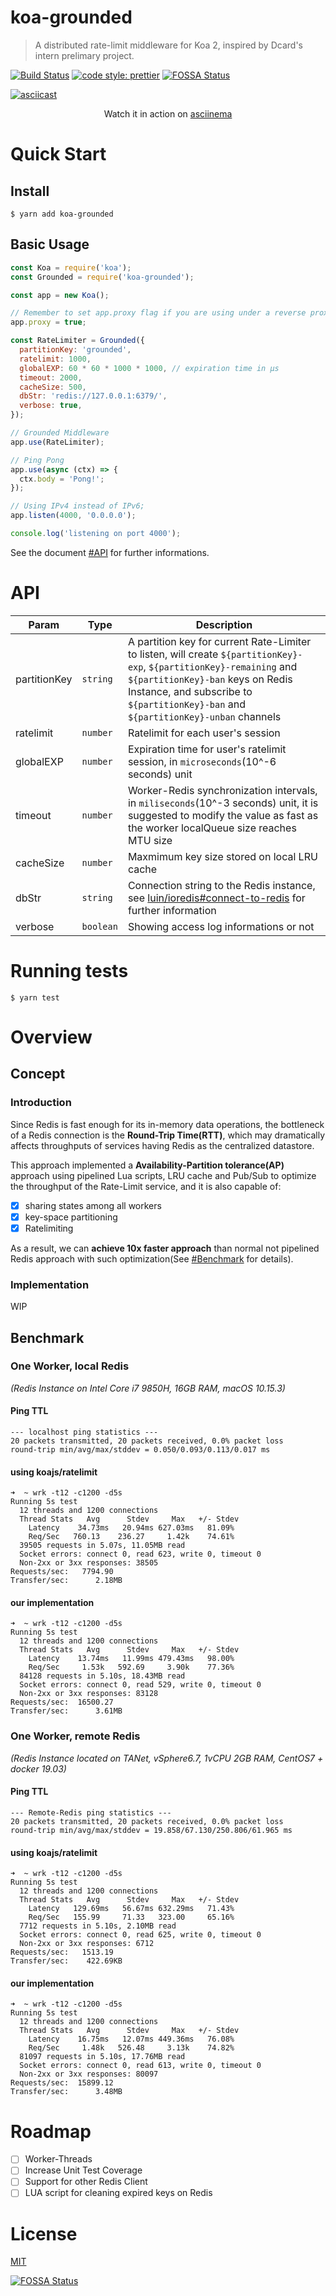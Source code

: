 # koa-grounded
> A distributed rate-limit middleware for Koa 2, inspired by Dcard's intern prelimary project.

[![Build Status](https://travis-ci.org/cyihsu/koa-grounded.svg?branch=master)](https://travis-ci.org/cyihsu/koa-grounded)
[![code style: prettier](https://img.shields.io/badge/code_style-prettier-ff69b4.svg?style=flat-square)](https://github.com/prettier/prettier)
[![FOSSA Status](https://app.fossa.io/api/projects/git%2Bgithub.com%2Fcyihsu%2Fkoa-grounded.svg?type=shield)](https://app.fossa.io/projects/git%2Bgithub.com%2Fcyihsu%2Fkoa-grounded?ref=badge_shield)

[![asciicast](https://asciinema.org/a/JDWi8oUmqbLNjZL4gakvhJa3n.svg)](https://asciinema.org/a/JDWi8oUmqbLNjZL4gakvhJa3n)
<p align="center">
  Watch it in action on <a href="https://asciinema.org/a/JDWi8oUmqbLNjZL4gakvhJa3n">asciinema</a>
</p>

# Quick Start

## Install

```shell
$ yarn add koa-grounded
```

## Basic Usage

```javascript
const Koa = require('koa');
const Grounded = require('koa-grounded');

const app = new Koa();

// Remember to set app.proxy flag if you are using under a reverse proxy
app.proxy = true;

const RateLimiter = Grounded({
  partitionKey: 'grounded',
  ratelimit: 1000,
  globalEXP: 60 * 60 * 1000 * 1000, // expiration time in μs
  timeout: 2000,
  cacheSize: 500,
  dbStr: 'redis://127.0.0.1:6379/',
  verbose: true,
});

// Grounded Middleware
app.use(RateLimiter);

// Ping Pong
app.use(async (ctx) => {
  ctx.body = 'Pong!';
});

// Using IPv4 instead of IPv6;
app.listen(4000, '0.0.0.0');

console.log('listening on port 4000');
```

See the document [#API](#API) for further informations.


# API
| Param        | Type      | Description                                                                                                                                                                                                                                                              |
|--------------|-----------|--------------------------------------------------------------------------------------------------------------------------------------------------------------------------------------------------------------------------------------------------------------------------|
| partitionKey | `string`  | A partition key for current Rate-Limiter to listen, will create `${partitionKey}-exp`, `${partitionKey}-remaining` and `${partitionKey}-ban` keys on Redis Instance, and subscribe to `${partitionKey}-ban` and `${partitionKey}-unban` channels |
| ratelimit    | `number`  | Ratelimit for each user's session |
| globalEXP    | `number`  | Expiration time for user's ratelimit session, in `microseconds`(10^-6 seconds) unit |
| timeout      | `number`  | Worker-Redis synchronization intervals, in `miliseconds`(10^-3 seconds) unit, it is suggested to modify the value as fast as the worker localQueue size reaches MTU size |
| cacheSize    | `number`  | Maxmimum key size stored on local LRU cache |
| dbStr        | `string`  | Connection string to the Redis instance, see [luin/ioredis#connect-to-redis](https://github.com/luin/ioredis#connect-to-redis) for further information |
| verbose      | `boolean` | Showing access log informations or not |

# Running tests

```shell
$ yarn test
```

# Overview
## Concept
### Introduction
Since Redis is fast enough for its in-memory data operations, the bottleneck of a Redis connection is the **Round-Trip Time(RTT)**, which may dramatically affects throughputs of services having Redis as the centralized datastore.

This approach implemented a **Availability-Partition tolerance(AP)** approach using pipelined Lua scripts, LRU cache and Pub/Sub to optimize the throughput of the Rate-Limit service, and it is also capable of:
  - [X] sharing states among all workers
  - [X] key-space partitioning
  - [X] Ratelimiting

As a result, we can **achieve 10x faster approach** than normal not pipelined Redis approach with such optimization(See [#Benchmark](#Benchmark) for details).

### Implementation
WIP

## Benchmark
### One Worker, local Redis
_(Redis Instance on Intel Core i7 9850H, 16GB RAM, macOS 10.15.3)_

#### Ping TTL
```shell
--- localhost ping statistics ---
20 packets transmitted, 20 packets received, 0.0% packet loss
round-trip min/avg/max/stddev = 0.050/0.093/0.113/0.017 ms
```

#### using koajs/ratelimit
```shell
➜  ~ wrk -t12 -c1200 -d5s
Running 5s test
  12 threads and 1200 connections
  Thread Stats   Avg      Stdev     Max   +/- Stdev
    Latency    34.73ms   20.94ms 627.03ms   81.09%
    Req/Sec   760.13    236.27     1.42k    74.61%
  39505 requests in 5.07s, 11.05MB read
  Socket errors: connect 0, read 623, write 0, timeout 0
  Non-2xx or 3xx responses: 38505
Requests/sec:   7794.90
Transfer/sec:      2.18MB
```

#### our implementation
```shell
➜  ~ wrk -t12 -c1200 -d5s
Running 5s test
  12 threads and 1200 connections
  Thread Stats   Avg      Stdev     Max   +/- Stdev
    Latency    13.74ms   11.99ms 479.43ms   98.00%
    Req/Sec     1.53k   592.69     3.90k    77.36%
  84128 requests in 5.10s, 18.43MB read
  Socket errors: connect 0, read 529, write 0, timeout 0
  Non-2xx or 3xx responses: 83128
Requests/sec:  16500.27
Transfer/sec:      3.61MB
```

### One Worker, remote Redis
_(Redis Instance located on TANet, vSphere6.7, 1vCPU 2GB RAM, CentOS7 + docker 19.03)_

#### Ping TTL
```shell
--- Remote-Redis ping statistics ---
20 packets transmitted, 20 packets received, 0.0% packet loss
round-trip min/avg/max/stddev = 19.858/67.130/250.806/61.965 ms
```

#### using koajs/ratelimit
```shell
➜  ~ wrk -t12 -c1200 -d5s
Running 5s test
  12 threads and 1200 connections
  Thread Stats   Avg      Stdev     Max   +/- Stdev
    Latency   129.69ms   56.67ms 632.29ms   71.43%
    Req/Sec   155.99     71.33   323.00     65.16%
  7712 requests in 5.10s, 2.10MB read
  Socket errors: connect 0, read 625, write 0, timeout 0
  Non-2xx or 3xx responses: 6712
Requests/sec:   1513.19
Transfer/sec:    422.69KB
```
#### our implementation
```shell
➜  ~ wrk -t12 -c1200 -d5s
Running 5s test
  12 threads and 1200 connections
  Thread Stats   Avg      Stdev     Max   +/- Stdev
    Latency    16.75ms   12.07ms 449.36ms   76.08%
    Req/Sec     1.48k   526.48     3.13k    74.82%
  81097 requests in 5.10s, 17.76MB read
  Socket errors: connect 0, read 613, write 0, timeout 0
  Non-2xx or 3xx responses: 80097
Requests/sec:  15899.12
Transfer/sec:      3.48MB
```

# Roadmap
  - [ ] Worker-Threads
  - [ ] Increase Unit Test Coverage
  - [ ] Support for other Redis Client
  - [ ] LUA script for cleaning expired keys on Redis

# License
[MIT](https://github.com/cyihsu/koa-grounded/blob/master/LICENSE)


[![FOSSA Status](https://app.fossa.io/api/projects/git%2Bgithub.com%2Fcyihsu%2Fkoa-grounded.svg?type=large)](https://app.fossa.io/projects/git%2Bgithub.com%2Fcyihsu%2Fkoa-grounded?ref=badge_large)

